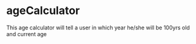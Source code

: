 # ageCalculator
This age calculator will tell a user in which year he/she will be 100yrs old and current age
